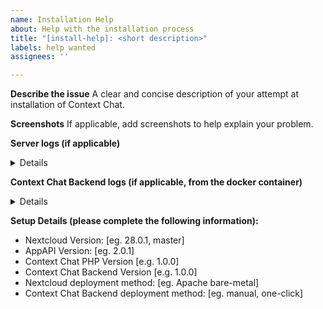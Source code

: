 ```yaml
---
name: Installation Help
about: Help with the installation process
title: "[install-help]: <short description>"
labels: help wanted
assignees: ''

---
```


**Describe the issue**
A clear and concise description of your attempt at installation of Context Chat.

**Screenshots**
If applicable, add screenshots to help explain your problem.

**Server logs (if applicable)**
<details>
```
<paste logs here or attach a file>
```
</details>

**Context Chat Backend logs (if applicable, from the docker container)**
<details>
```
<paste logs here or attach a file>
```
</details>

**Setup Details (please complete the following information):**
 - Nextcloud Version: [eg. 28.0.1, master]
 - AppAPI Version: [eg. 2.0.1]
 - Context Chat PHP Version [e.g. 1.0.0]
 - Context Chat Backend Version [e.g. 1.0.0]
 - Nextcloud deployment method: [eg. Apache bare-metal]
 - Context Chat Backend deployment method: [eg. manual, one-click]

